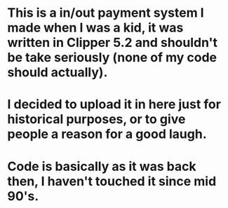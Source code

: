 # This is a in/out payment system I made when I was a kid, it was written in Clipper 5.2 and shouldn't be take seriously (none of my code should actually).
# I decided to upload it in here just for historical purposes, or to give people a reason for a good laugh.
# Code is basically as it was back then, I haven't touched it since mid 90's.
